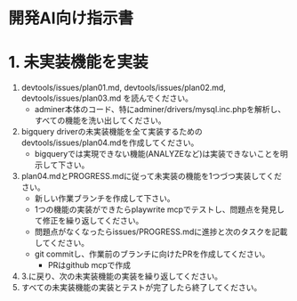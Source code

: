 # 開発AI向け指示書


# 1. 未実装機能を実装
1. devtools/issues/plan01.md, devtools/issues/plan02.md, devtools/issues/plan03.md を読んでください。
	* adminer本体のコード、特にadminer/drivers/mysql.inc.phpを解析し、すべての機能を洗い出してください。
2. bigquery driverの未実装機能を全て実装するためのdevtools/issues/plan04.mdを作成してください。
	* bigqueryでは実現できない機能(ANALYZEなど)は実装できないことを明示して下さい。
3. plan04.mdとPROGRESS.mdに従って未実装の機能を1つづつ実装してください。
	* 新しい作業ブランチを作成して下さい。
	* 1つの機能の実装ができたらplaywrite mcpでテストし、問題点を発見して修正を繰り返してください。
	* 問題点がなくなったらissues/PROGRESS.mdに進捗と次のタスクを記載してください。
	* git commitし、作業前のブランチに向けたPRを作成してください。
		* PRはgithub mcpで作成
4. 3.に戻り、次の未実装機能の実装を繰り返してください。
5. すべての未実装機能の実装とテストが完了したら終了してください。
